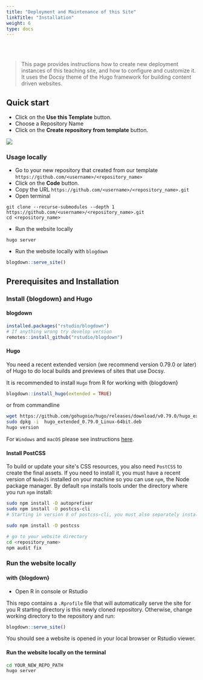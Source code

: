 ```yaml
---
title: "Deployment and Maintenance of this Site"
linkTitle: "Installation"
weight: 6
type: docs
---
```


<br/>
<br/>

> This page provides instructions how to create new deployment instances of this teaching site, and how to configure and customize it. 
> It uses the Docsy theme of the Hugo framework for building content driven websites. 

## Quick start

* Click on the **Use this Template** button.
* Choose a Repository Name
* Click on the **Create repository from template** button.

![](https://raw.githubusercontent.com/dcassol/images/main/usetemplte.gif)

### Usage locally

* Go to your new repository that created from our template `https://github.com/<username>/<repository_name>`
* Click on the **Code** button.
* Copy the URL `https://github.com/<username>/<repository_name>.git`
* Open terminal 

```
git clone --recurse-submodules --depth 1 https://github.com/<username>/<repository_name>.git
cd <repository_name>
```

* Run the website locally

```
hugo server
```

* Run the website locally with `blogdown`

```r
blogdown::serve_site()
```

## Prerequisites and Installation

### Install {blogdown} and Hugo

#### blogdown

```r
installed.packages("rstudio/blogdown")
# If anything wrong try develop version
remotes::install_github("rstudio/blogdown")
```
#### Hugo

You need a recent extended version (we recommend version 0.79.0 or later) of Hugo 
to do local builds and previews of sites that use Docsy.

It is recommended to install `Hugo` from R for working with {blogdown}

```r
blogdown::install_hugo(extended = TRUE)
```
or from commandline

```bash
wget https://github.com/gohugoio/hugo/releases/download/v0.79.0/hugo_extended_0.79.0_Linux-64bit.deb
sudo dpkg -i  hugo_extended_0.79.0_Linux-64bit.deb 
hugo version
```

For `Windows` and `macOS` please see instructions [here](https://www.docsy.dev/docs/getting-started/). 

#### Install PostCSS


To build or update your site's CSS resources, you also need `PostCSS` to create the final assets. If you need to install it, you must have a recent version of `NodeJS` installed on your machine so you can use `npm`, the Node package manager. By default `npm` installs tools under the directory where you run `npm` install:

```bash
sudo npm install -D autoprefixer
sudo npm install -D postcss-cli
# Starting in version 8 of postcss-cli, you must also separately install postcss:

sudo npm install -D postcss

# go to your website directory
cd <repository_name>
npm audit fix
```

### Run the website locally 

#### with {blogdown}

* Open R in console or Rstudio

This repo contains a `.Rprofile` file that will automatically serve the site
for you R starting directory is this newly cloned repository. Otherwise, 
change working directory to the repository and run:

```r
blogdown::serve_site()
```

You should see a website is opened in your local browser or Rstudio viewer.

#### Run the website locally on the terminal

```bash
cd YOUR_NEW_REPO_PATH
hugo server
```
